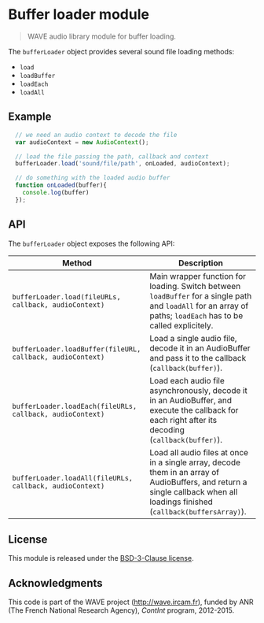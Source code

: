 # Buffer loader module

> WAVE audio library module for buffer loading.

The `bufferLoader` object provides several sound file loading methods:

- `load`
- `loadBuffer`
- `loadEach`
- `loadAll`


## Example

```js
  // we need an audio context to decode the file
  var audioContext = new AudioContext();

  // load the file passing the path, callback and context
  bufferLoader.load('sound/file/path', onLoaded, audioContext);

  // do something with the loaded audio buffer
  function onLoaded(buffer){
    console.log(buffer)
  });
```

## API

The `bufferLoader` object exposes the following API:

Method | Description
--- | ---
 `bufferLoader.load(fileURLs, callback, audioContext)` | Main wrapper function for loading. Switch between `loadBuffer` for a single path and `loadAll` for an array of paths; `loadEach` has to be called explicitely.
`bufferLoader.loadBuffer(fileURL, callback, audioContext)` | Load a single audio file, decode it in an AudioBuffer and pass it to the callback (`callback(buffer)`).
`bufferLoader.loadEach(fileURLs, callback, audioContext)` | Load each audio file asynchronously, decode it in an AudioBuffer, and execute the callback for each right after its decoding (`callback(buffer)`).
`bufferLoader.loadAll(fileURLs, callback, audioContext)` | Load all audio files at once in a single array, decode them in an array of AudioBuffers, and return a single callback when all loadings finished (`callback(buffersArray)`).

## License

This module is released under the [BSD-3-Clause license](http://opensource.org/licenses/BSD-3-Clause).

## Acknowledgments

This code is part of the WAVE project (http://wave.ircam.fr), funded by ANR (The French National Research Agency), *ContInt* program, 2012-2015.